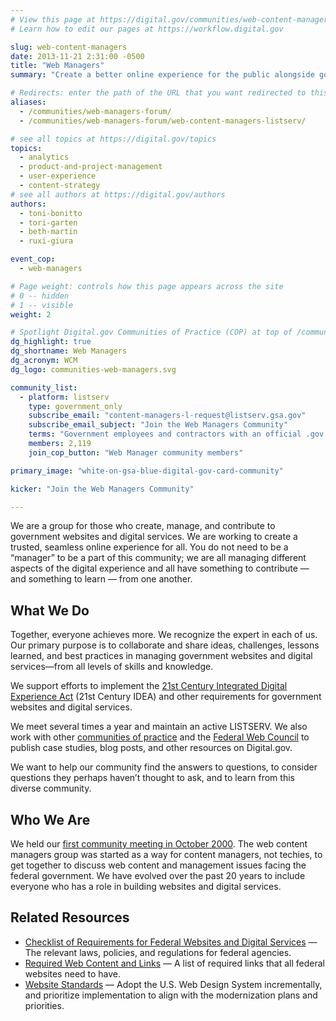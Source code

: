 ```yaml
---
# View this page at https://digital.gov/communities/web-content-managers
# Learn how to edit our pages at https://workflow.digital.gov

slug: web-content-managers
date: 2013-11-21 2:31:00 -0500
title: "Web Managers"
summary: "Create a better online experience for the public alongside government web content managers."

# Redirects: enter the path of the URL that you want redirected to this page
aliases:
  - /communities/web-managers-forum/
  - /communities/web-managers-forum/web-content-managers-listserv/

# see all topics at https://digital.gov/topics
topics:
  - analytics
  - product-and-project-management
  - user-experience
  - content-strategy
# see all authors at https://digital.gov/authors
authors:
  - toni-bonitto
  - tori-garten
  - beth-martin
  - ruxi-giura

event_cop:
  - web-managers

# Page weight: controls how this page appears across the site
# 0 -- hidden
# 1 -- visible
weight: 2

# Spotlight Digital.gov Communities of Practice (COP) at top of /communities
dg_highlight: true
dg_shortname: Web Managers
dg_acronym: WCM
dg_logo: communities-web-managers.svg

community_list:
  - platform: listserv
    type: government_only
    subscribe_email: "content-managers-l-request@listserv.gsa.gov"
    subscribe_email_subject: "Join the Web Managers Community"
    terms: "Government employees and contractors with an official .gov or .mil email are eligible to join."
    members: 2,119
    join_cop_button: "Web Manager community members"

primary_image: "white-on-gsa-blue-digital-gov-card-community"

kicker: "Join the Web Managers Community"

---
```


We are a group for those who create, manage, and contribute to government websites and digital services. We are working to create a trusted, seamless online experience for all. You do not need to be a “manager” to be a part of this community; we are all managing different aspects of the digital experience and all have something to contribute — and something to learn — from one another.

## What We Do

Together, everyone achieves more. We recognize the expert in each of us. Our primary purpose is to collaborate and share ideas, challenges, lessons learned, and best practices in managing government websites and digital services—from all levels of skills and knowledge.

We support efforts to implement the [21st Century Integrated Digital Experience Act](https://digital.gov/resources/21st-century-integrated-digital-experience-act/) (21st Century IDEA) and other requirements for government websites and digital services.

We meet several times a year and maintain an active LISTSERV. We also work with other [communities of practice](https://digital.gov/communities) and the [Federal Web Council](https://digital.gov/resources/federal-web-council/) to publish case studies, blog posts, and other resources on Digital.gov.

We want to help our community find the answers to questions, to consider questions they perhaps haven’t thought to ask, and to learn from this diverse community.

## Who We Are

We held our [first community meeting in October 2000](https://web.archive.org/web/20010609224356/http://www.hud.gov/library/bookshelf15/webcontentmgr.cfm). The web content managers group was started as a way for content managers, not techies, to get together to discuss web content and management issues facing the federal government. We have evolved over the past 20 years to include everyone who has a role in building websites and digital services.

## Related Resources

- [Checklist of Requirements for Federal Websites and Digital Services](https://www.digitalgov.gov/resources/checklist-of-requirements-for-federal-digital-services/) — The relevant laws, policies, and regulations for federal agencies.
- [Required Web Content and Links](https://digital.gov/resources/required-web-content-and-links) — A list of required links that all federal websites need to have.
- [Website Standards](https://designsystem.digital.gov/website-standards/) — Adopt the U.S. Web Design System incrementally, and prioritize implementation to align with the modernization plans and priorities.
